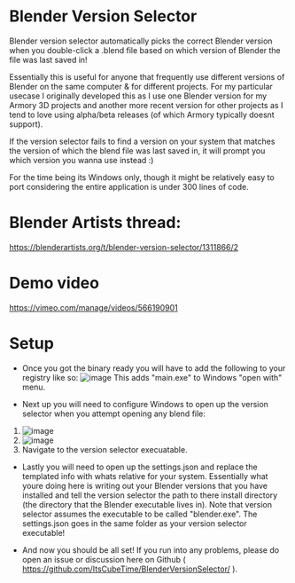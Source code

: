 # Blender Version Selector
Blender version selector automatically picks the correct Blender version when you double-click a .blend file based on which version of Blender the file was last saved in!

Essentially this is useful for anyone that frequently use different versions of Blender on the same computer & for different projects. For my particular usecase I originally developed this as I use one Blender version for my Armory 3D projects and another more recent version for other projects as I tend to love using alpha/beta releases (of which Armory typically doesnt support).

If the version selector fails to find a version on your system that matches the version of which the blend file was last saved in, it will prompt you which version you wanna use instead :)

For the time being its Windows only, though it might be relatively easy to port considering the entire application is under 300 lines of code.

# Blender Artists thread:

https://blenderartists.org/t/blender-version-selector/1311866/2

# Demo video

https://vimeo.com/manage/videos/566190901

# Setup

* Once you got the binary ready you will have to add the following to your registry like so:
![image](https://user-images.githubusercontent.com/20190653/122966451-a361ad80-d389-11eb-86da-a7b069f0ac2e.png)
This adds "main.exe" to Windows "open with" menu.

* Next up you will need to configure Windows to open up the version selector when you attempt opening any blend file:
1. ![image](https://user-images.githubusercontent.com/20190653/122966699-e885df80-d389-11eb-95e6-fb0bf6578565.png)
2. ![image](https://user-images.githubusercontent.com/20190653/122966821-110dd980-d38a-11eb-86f0-261c5994490f.png)
3. Navigate to the version selector execuatable.

* Lastly you will need to open up the settings.json and replace the templated info with whats relative for your system. Essentially what youre doing here is writing out your Blender versions that you have installed and tell the version selector the path to there install directory (the directory that the Blender executable lives in). Note that version selector assumes the executable to be called "blender.exe". The settings.json goes in the same folder as your version selector executable!

* And now you should be all set! If you run into any problems, please do open an issue or discussion here on Github ( https://github.com/ItsCubeTime/BlenderVersionSelector/ ).
